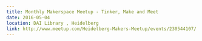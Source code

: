 ```yaml
---
title: Monthly Makerspace Meetup - Tinker, Make and Meet
date: 2016-05-04
location: DAI Library , Heidelberg
link: http://www.meetup.com/Heidelberg-Makers-Meetup/events/230544107/
---
```

